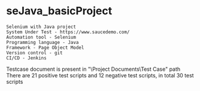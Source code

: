 # seJava_basicProject

	Selenium with Java project
	System Under Test - https://www.saucedemo.com/
	Automation tool - Selenium
	Programming language - Java
	Framework - Page Object Model
	Version control - git
	CI/CD - Jenkins


Testcase document is present in "<projectroot>\Project Documents\Test Case" path
	There are 21 positive test scripts and 12 negative test scripts, in total 30 test scripts


 
